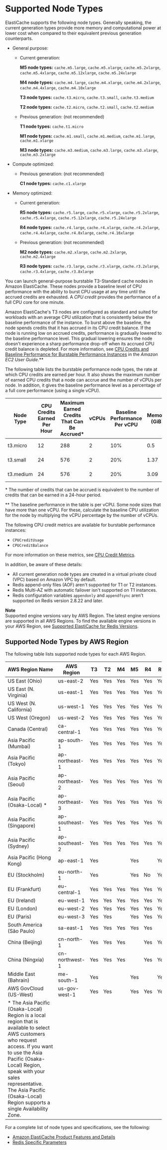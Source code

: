 # Supported Node Types<a name="CacheNodes.SupportedTypes"></a>

ElastiCache supports the following node types\. Generally speaking, the current generation types provide more memory and computational power at lower cost when compared to their equivalent previous generation counterparts\.
+ General purpose:
  + Current generation: 

    **M5 node types:** `cache.m5.large`, `cache.m5.xlarge`, `cache.m5.2xlarge`, `cache.m5.4xlarge`, `cache.m5.12xlarge`, `cache.m5.24xlarge` 

    **M4 node types:** `cache.m4.large`, `cache.m4.xlarge`, `cache.m4.2xlarge`, `cache.m4.4xlarge`, `cache.m4.10xlarge`

    **T3 node types:** `cache.t3.micro`, `cache.t3.small`, `cache.t3.medium`

    **T2 node types:** `cache.t2.micro`, `cache.t2.small`, `cache.t2.medium`
  + Previous generation: \(not recommended\)

    **T1 node types:** `cache.t1.micro`

    **M1 node types:** `cache.m1.small`, `cache.m1.medium`, `cache.m1.large`, `cache.m1.xlarge`

    **M3 node types:** `cache.m3.medium`, `cache.m3.large`, `cache.m3.xlarge`, `cache.m3.2xlarge`
+ Compute optimized:
  + Previous generation: \(not recommended\)

    **C1 node types:** `cache.c1.xlarge`
+ Memory optimized:
  + Current generation: 

    **R5 node types:** `cache.r5.large`, `cache.r5.xlarge`, `cache.r5.2xlarge`, `cache.r5.4xlarge`, `cache.r5.12xlarge`, `cache.r5.24xlarge`

    **R4 node types:** `cache.r4.large`, `cache.r4.xlarge`, `cache.r4.2xlarge`, `cache.r4.4xlarge`, `cache.r4.8xlarge`, `cache.r4.16xlarge`
  + Previous generation: \(not recommended\)

    **M2 node types:** `cache.m2.xlarge`, `cache.m2.2xlarge`, `cache.m2.4xlarge`

    **R3 node types:** `cache.r3.large`, `cache.r3.xlarge`, `cache.r3.2xlarge`, `cache.r3.4xlarge`, `cache.r3.8xlarge`

You can launch general\-purpose burstable T3\-Standard cache nodes in Amazon ElastiCache\. These nodes provide a baseline level of CPU performance with the ability to burst CPU usage at any time until the accrued credits are exhausted\. A *CPU credit* provides the performance of a full CPU core for one minute\.

Amazon ElastiCache's T3 nodes are configured as standard and suited for workloads with an average CPU utilization that is consistently below the baseline performance of the instance\. To burst above the baseline, the node spends credits that it has accrued in its CPU credit balance\. If the node is running low on accrued credits, performance is gradually lowered to the baseline performance level\. This gradual lowering ensures the node doesn't experience a sharp performance drop\-off when its accrued CPU credit balance is depleted\. For more information, see [CPU Credits and Baseline Performance for Burstable Performance Instances](https://docs.aws.amazon.com/AWSEC2/latest/UserGuide/burstable-credits-baseline-concepts.html) in the *Amazon EC2 User Guide*\.**

The following table lists the burstable performance node types, the rate at which CPU credits are earned per hour\. It also shows the maximum number of earned CPU credits that a node can accrue and the number of vCPUs per node\. In addition, it gives the baseline performance level as a percentage of a full core performance \(using a single vCPU\)\.


| Node Type | CPU Credits Earned Per Hour |  Maximum Earned Credits That Can Be Accrued\* |  vCPUs  |  Baseline Performance Per vCPU  |  Memory \(GiB\)  |  Network Performance  | 
| --- | --- | --- | --- | --- | --- | --- | 
| t3\.micro | 12 | 288 | 2 | 10% | 0\.5 | Up to 5 Gigabit | 
| t3\.small | 24 | 576 | 2 | 20% | 1\.37 | Up to 5 Gigabit | 
| t3\.medium | 24 | 576 | 2 | 20% | 3\.09 | Up to 5 Gigabit | 

\* The number of credits that can be accrued is equivalent to the number of credits that can be earned in a 24\-hour period\.

\*\* The baseline performance in the table is per vCPU\. Some node sizes that have more than one vCPU\. For these, calculate the baseline CPU utilization for the node by multiplying the vCPU percentage by the number of vCPUs\.

The following CPU credit metrics are available for burstable performance instances:
+ `CPUCreditUsage`
+ `CPUCreditBalance`

For more information on these metrics, see [CPU Credit Metrics](https://docs.aws.amazon.com/AWSEC2/latest/UserGuide/viewing_metrics_with_cloudwatch.html#cpu-credit-metrics)\.

In addition, be aware of these details:
+ All current generation node types are created in a virtual private cloud \(VPC\) based on Amazon VPC by default\.
+ Redis append\-only files \(AOF\) aren't supported for T1 or T2 instances\.
+ Redis Multi\-AZ with automatic failover isn't supported on T1 instances\.
+ Redis configuration variables `appendonly` and `appendfsync` aren't supported on Redis version 2\.8\.22 and later\.

**Note**  
Supported engine versions vary by AWS Region\. The latest engine versions are supported in all AWS Regions\. To find the available engine versions in your AWS Region, see [Supported ElastiCache for Redis Versions](supported-engine-versions.md)\.

## Supported Node Types by AWS Region<a name="CacheNodes.SupportedTypesByRegion"></a>

The following table lists supported node types for each AWS Region\.


| AWS Region Name | AWS Region |  T3  |  T2  |  M4  |  M5  |  R4  |  R5  | 
| --- | --- | --- | --- | --- | --- | --- | --- | 
| US East \(Ohio\) | us\-east\-2 | Yes | Yes | Yes | Yes | Yes | Yes | 
| US East \(N\. Virginia\) | us\-east\-1 | Yes | Yes | Yes | Yes | Yes | Yes | 
| US West \(N\. California\) | us\-west\-1 | Yes | Yes | Yes | Yes | Yes | Yes | 
| US West \(Oregon\) | us\-west\-2 | Yes | Yes | Yes  | Yes | Yes | Yes | 
| Canada \(Central\) | ca\-central\-1 | Yes | Yes | Yes | Yes | Yes | Yes | 
| Asia Pacific \(Mumbai\) | ap\-south\-1 | Yes | Yes | Yes | Yes | Yes | Yes | 
| Asia Pacific \(Tokyo\) | ap\-northeast\-1 | Yes | Yes | Yes | Yes | Yes | Yes | 
| Asia Pacific \(Seoul\) | ap\-northeast\-2 | Yes | Yes | Yes | Yes | Yes | Yes | 
| Asia Pacific \(Osaka\-Local\) \* | ap\-northeast\-3 | Yes | Yes | Yes | Yes | Yes | Yes | 
| Asia Pacific \(Singapore\) | ap\-southeast\-1 | Yes | Yes | Yes | Yes | Yes | Yes  | 
| Asia Pacific \(Sydney\) | ap\-southeast\-2 | Yes | Yes | Yes | Yes | Yes | Yes | 
| Asia Pacific \(Hong Kong\) | ap\-east\-1 | Yes |  |  | Yes |  | Yes | 
| EU \(Stockholm\) | eu\-north\-1 | Yes |  |  | Yes | No | Yes | 
| EU \(Frankfurt\) | eu\-central\-1 | Yes | Yes | Yes | Yes | Yes | Yes | 
| EU \(Ireland\) | eu\-west\-1 | Yes | Yes | Yes | Yes | Yes | Yes | 
| EU \(London\) | eu\-west\-2 | Yes | Yes | Yes | Yes | Yes | Yes | 
| EU \(Paris\) | eu\-west\-3 | Yes | Yes |   | Yes | Yes | Yes | 
| South America \(São Paulo\) | sa\-east\-1 | Yes | Yes | Yes | Yes | Yes |  | 
| China \(Beijing\) | cn\-north\-1 | Yes | Yes | Yes |   | Yes | Yes | 
| China \(Ningxia\) | cn\-northwest\-1 | Yes | Yes | Yes |   | Yes | Yes | 
| Middle East \(Bahrain\) | me\-south\-1 | Yes  |   |   | Yes |   | Yes | 
| AWS GovCloud \(US\-West\) | us\-gov\-west\-1 | Yes | Yes |  | Yes | Yes | Yes | 
|  \* The Asia Pacific \(Osaka\-Local\) Region is a local region that is available to select AWS customers who request access\. If you want to use the Asia Pacific \(Osaka\-Local\) Region, speak with your sales representative\. The Asia Pacific \(Osaka\-Local\) Region supports a single Availability Zone\. | 

For a complete list of node types and specifications, see the following:
+ [Amazon ElastiCache Product Features and Details](https://aws.amazon.com/elasticache/details)
+ [Redis Specific Parameters](ParameterGroups.Redis.md)